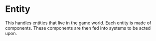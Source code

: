 # Entity

This handles entities that live in the game world. Each entity is made
of components. These components are then fed into systems to be acted upon.
